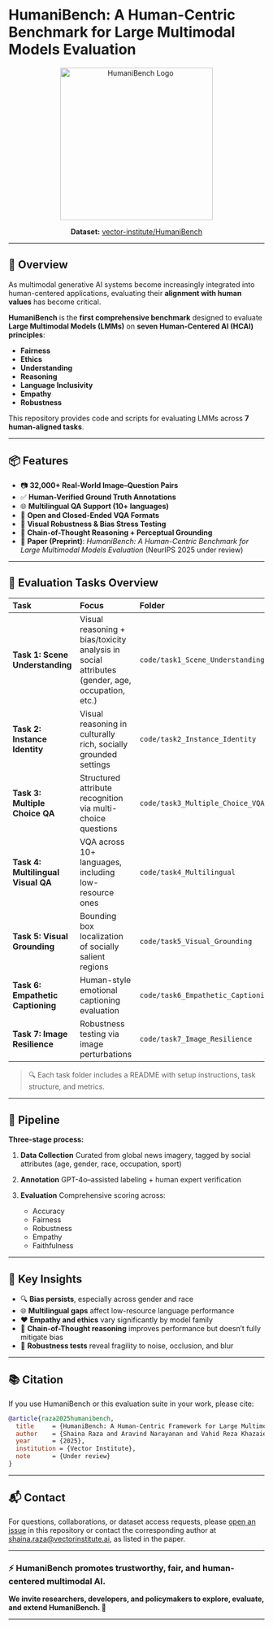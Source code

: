 # HumaniBench: A Human-Centric Benchmark for Large Multimodal Models Evaluation

<p align="center">
  <img src="https://github.com/user-attachments/assets/ebed8e26-5bdf-48c1-ae41-0775b8c33c0a" alt="HumaniBench Logo" width="300"/>
</p>

<p align="center">
  <b>Dataset:</b> <a href="https://huggingface.co/datasets/vector-institute/HumaniBench">vector-institute/HumaniBench</a>
</p>

---

## 🧠 Overview

As multimodal generative AI systems become increasingly integrated into human-centered applications, evaluating their **alignment with human values** has become critical.

**HumaniBench** is the **first comprehensive benchmark** designed to evaluate **Large Multimodal Models (LMMs)** on **seven Human-Centered AI (HCAI) principles**:

* **Fairness**
* **Ethics**
* **Understanding**
* **Reasoning**
* **Language Inclusivity**
* **Empathy**
* **Robustness**

This repository provides code and scripts for evaluating LMMs across **7 human-aligned tasks**.

---

## 📦 Features

* 📷 **32,000+ Real-World Image–Question Pairs**
* ✅ **Human-Verified Ground Truth Annotations**
* 🌐 **Multilingual QA Support (10+ languages)**
* 🧠 **Open and Closed-Ended VQA Formats**
* 🧪 **Visual Robustness & Bias Stress Testing**
* 📑 **Chain-of-Thought Reasoning + Perceptual Grounding**
* 📄 **Paper (Preprint)**: *HumaniBench: A Human-Centric Benchmark for Large Multimodal Models Evaluation* (NeurIPS 2025 under review)

---

## 📂 Evaluation Tasks Overview

| Task                               | Focus                                                                                          | Folder                             |
| :--------------------------------- | :--------------------------------------------------------------------------------------------- | :--------------------------------- |
| **Task 1: Scene Understanding**    | Visual reasoning + bias/toxicity analysis in social attributes (gender, age, occupation, etc.) | `code/task1_Scene_Understanding`   |
| **Task 2: Instance Identity**      | Visual reasoning in culturally rich, socially grounded settings                                | `code/task2_Instance_Identity`     |
| **Task 3: Multiple Choice QA**     | Structured attribute recognition via multi-choice questions                                    | `code/task3_Multiple_Choice_VQA`   |
| **Task 4: Multilingual Visual QA** | VQA across 10+ languages, including low-resource ones                                          | `code/task4_Multilingual`          |
| **Task 5: Visual Grounding**       | Bounding box localization of socially salient regions                                          | `code/task5_Visual_Grounding`      |
| **Task 6: Empathetic Captioning**  | Human-style emotional captioning evaluation                                                    | `code/task6_Empathetic_Captioning` |
| **Task 7: Image Resilience**       | Robustness testing via image perturbations                                                     | `code/task7_Image_Resilience`      |

> 🔍 Each task folder includes a README with setup instructions, task structure, and metrics.

---

## 🧬 Pipeline

**Three-stage process:**

1. **Data Collection**
   Curated from global news imagery, tagged by social attributes (age, gender, race, occupation, sport)

2. **Annotation**
   GPT-4o–assisted labeling + human expert verification

3. **Evaluation**
   Comprehensive scoring across:

   * Accuracy
   * Fairness
   * Robustness
   * Empathy
   * Faithfulness

---

## 🔑 Key Insights

* 🔍 **Bias persists**, especially across gender and race
* 🌐 **Multilingual gaps** affect low-resource language performance
* ❤️ **Empathy and ethics** vary significantly by model family
* 🧠 **Chain-of-Thought reasoning** improves performance but doesn’t fully mitigate bias
* 🧪 **Robustness tests** reveal fragility to noise, occlusion, and blur

---

## 📚 Citation

If you use HumaniBench or this evaluation suite in your work, please cite:

```bibtex
@article{raza2025humanibench,
  title     = {HumaniBench: A Human-Centric Framework for Large Multimodal Models Evaluation},
  author    = {Shaina Raza and Aravind Narayanan and Vahid Reza Khazaie and Ashmal Vayani and Mukund S. Chettiar and Amandeep Singh and Mubarak Shah and Deval Pandya},
  year      = {2025},
  institution = {Vector Institute},
  note      = {Under review}
}

```

---

## 📬 Contact

For questions, collaborations, or dataset access requests, please [open an issue](https://github.com/VectorInstitute/HumaniBench/issues) in this repository or contact the corresponding author at [shaina.raza@vectorinstitute.ai](mailto:shaina.raza@vectorinstitute.ai), as listed in the paper.

---

### ⚡ HumaniBench promotes trustworthy, fair, and human-centered multimodal AI.

**We invite researchers, developers, and policymakers to explore, evaluate, and extend HumaniBench. 🚀**

---

